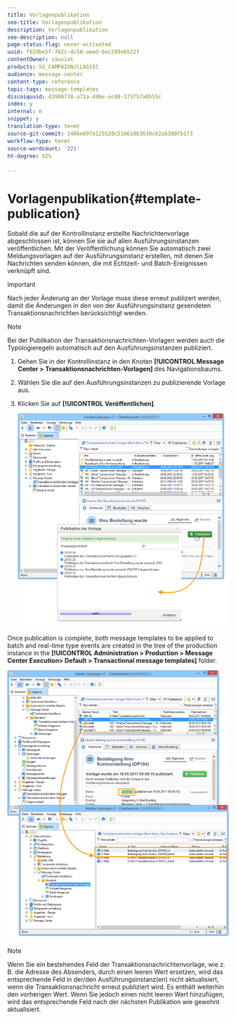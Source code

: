 ```yaml
---
title: Vorlagenpublikation
seo-title: Vorlagenpublikation
description: Vorlagenpublikation
seo-description: null
page-status-flag: never-activated
uuid: f83dbe5f-762c-4c58-aeed-6ec289eb522f
contentOwner: sauviat
products: SG_CAMPAIGN/CLASSIC
audience: message-center
content-type: reference
topic-tags: message-templates
discoiquuid: 43908738-a71a-49be-ac00-175f57a0555c
index: y
internal: n
snippet: y
translation-type: tm+mt
source-git-commit: 1486e897a125520c51661db3030c62ab380fb173
workflow-type: tm+mt
source-wordcount: '221'
ht-degree: 62%

---
```



# Vorlagenpublikation{#template-publication}

Sobald die auf der Kontrollinstanz erstellte Nachrichtenvorlage abgeschlossen ist, können Sie sie auf allen Ausführungsinstanzen veröffentlichen. Mit der Veröffentlichung können Sie automatisch zwei Meldungsvorlagen auf der Ausführungsinstanz erstellen, mit denen Sie Nachrichten senden können, die mit Echtzeit- und Batch-Ereignissen verknüpft sind.

>[!IMPORTANT]
>
>Nach jeder Änderung an der Vorlage muss diese erneut publizert werden, damit die Änderungen in den von der Ausführungsinstanz gesendeten Transaktionsnachrichten berücksichtigt werden.

>[!NOTE]
>
>Bei der Publikation der Transaktionsnachrichten-Vorlagen werden auch die Typologieregeln automatisch auf den Ausführungsinstanzen publiziert.

1. Gehen Sie in der Kontrollinstanz in den Knoten **[!UICONTROL Message Center > Transaktionsnachrichten-Vorlagen]** des Navigationsbaums.
1. Wählen Sie die auf den Ausführungsinstanzen zu publizierende Vorlage aus.
1. Klicken Sie auf **[!UICONTROL Veröffentlichen]**.

   ![](assets/messagecenter_publish_model_008.png)

Once publication is complete, both message templates to be applied to batch and real-time type events are created in the tree of the production instance in the **[!UICONTROL Administration > Production > Message Center Execution> Default > Transactional message templates]** folder.

![](assets/messagecenter_deployed_model_001.png)

>[!NOTE]
>
>Wenn Sie ein bestehendes Feld der Transaktionsnachrichtenvorlage, wie z. B. die Adresse des Absenders, durch einen leeren Wert ersetzen, wird das entsprechende Feld in der/den Ausführungsinstanz(en) nicht aktualisiert, wenn die Transaktionsnachricht erneut publiziert wird. Es enthält weiterhin den vorherigen Wert. Wenn Sie jedoch einen nicht leeren Wert hinzufügen, wird das entsprechende Feld nach der nächsten Publikation wie gewohnt aktualisiert.

